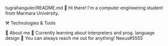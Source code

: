 tugrahanguler/README.md
👋 Hi there!
I'm a computer engineering student from Marmara University.

⚒️ Technologies & Tools
          
🧐 About me
🌱 Currently learning about interpreters and prog. language design
💬 You can always reach me out for anything!
  Nexus#5555
<!---
tugrahanguler/tugrahanguler is a ✨ special ✨ repository because its `README.md` (this file) appears on your GitHub profile.
You can click the Preview link to take a look at your changes.
--->
